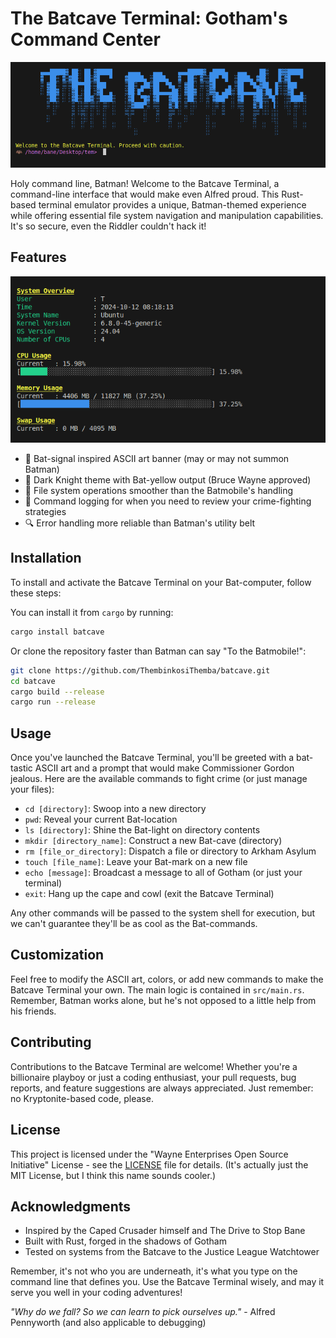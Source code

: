 # The Batcave Terminal: Gotham's Command Center

<p align="start">
    <img src="./src/assets/image.png" alt="Batcave entrance" />
</p>

Holy command line, Batman! Welcome to the Batcave Terminal, a command-line interface that would make even Alfred proud. This Rust-based terminal emulator provides a unique, Batman-themed experience while offering essential file system navigation and manipulation capabilities. It's so secure, even the Riddler couldn't hack it!

## Features

<p align="start">
    <img src="./src/assets/info.png" alt="Batcave entrance" />
</p>

- 🦇 Bat-signal inspired ASCII art banner (may or may not summon Batman)
- 🖤 Dark Knight theme with Bat-yellow output (Bruce Wayne approved)
- 📁 File system operations smoother than the Batmobile's handling
- 📝 Command logging for when you need to review your crime-fighting strategies
- 🔍 Error handling more reliable than Batman's utility belt

## Installation

To install and activate the Batcave Terminal on your Bat-computer, follow these steps:

You can install it from `cargo` by running:

```sh
cargo install batcave
```

Or clone the repository faster than Batman can say "To the Batmobile!":

```sh
git clone https://github.com/ThembinkosiThemba/batcave.git
cd batcave
cargo build --release
cargo run --release
```

## Usage

Once you've launched the Batcave Terminal, you'll be greeted with a bat-tastic ASCII art and a prompt that would make Commissioner Gordon jealous. Here are the available commands to fight crime (or just manage your files):

- `cd [directory]`: Swoop into a new directory
- `pwd`: Reveal your current Bat-location
- `ls [directory]`: Shine the Bat-light on directory contents
- `mkdir [directory_name]`: Construct a new Bat-cave (directory)
- `rm [file_or_directory]`: Dispatch a file or directory to Arkham Asylum
- `touch [file_name]`: Leave your Bat-mark on a new file
- `echo [message]`: Broadcast a message to all of Gotham (or just your terminal)
- `exit`: Hang up the cape and cowl (exit the Batcave Terminal)

Any other commands will be passed to the system shell for execution, but we can't guarantee they'll be as cool as the Bat-commands.

## Customization

Feel free to modify the ASCII art, colors, or add new commands to make the Batcave Terminal your own. The main logic is contained in `src/main.rs`. Remember, Batman works alone, but he's not opposed to a little help from his friends.

## Contributing

Contributions to the Batcave Terminal are welcome! Whether you're a billionaire playboy or just a coding enthusiast, your pull requests, bug reports, and feature suggestions are always appreciated. Just remember: no Kryptonite-based code, please.

## License

This project is licensed under the "Wayne Enterprises Open Source Initiative" License - see the [LICENSE](./LICENSE) file for details. (It's actually just the MIT License, but I think this name sounds cooler.)

## Acknowledgments

- Inspired by the Caped Crusader himself and The Drive to Stop Bane
- Built with Rust, forged in the shadows of Gotham
- Tested on systems from the Batcave to the Justice League Watchtower

Remember, it's not who you are underneath, it's what you type on the command line that defines you. Use the Batcave Terminal wisely, and may it serve you well in your coding adventures!

*"Why do we fall? So we can learn to pick ourselves up."* - Alfred Pennyworth (and also applicable to debugging)